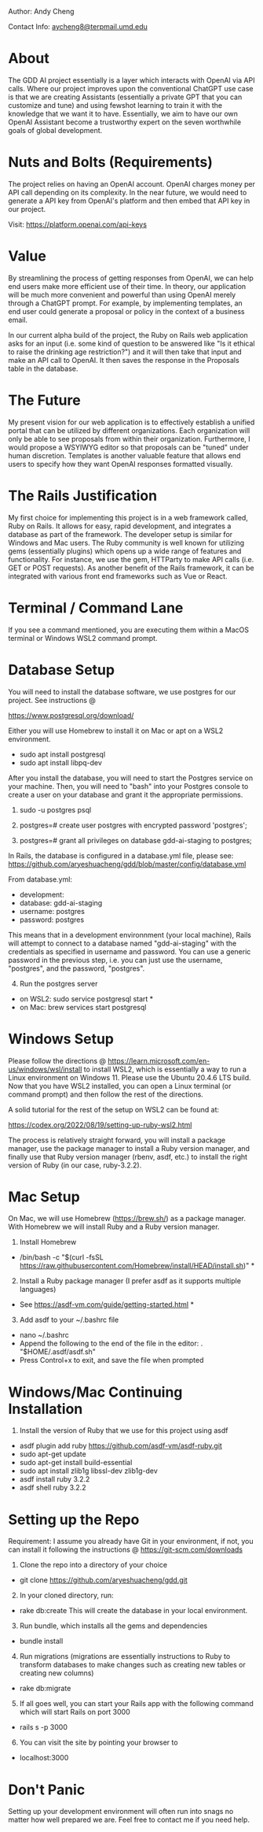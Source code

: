 Author: Andy Cheng

Contact Info: aycheng8@terpmail.umd.edu

# About #

The GDD AI project essentially is a layer which interacts with OpenAI via API calls. Where our project improves upon the conventional ChatGPT use case is that we are creating Assistants (essentially a private GPT that you can customize and tune) and using fewshot learning to train it with the knowledge that we want it to have. Essentially, we aim to have our own OpenAI Assistant become a trustworthy expert on the seven worthwhile goals of global development.

# Nuts and Bolts (Requirements)

The project relies on having an OpenAI account. OpenAI charges money per API call depending on its complexity. In the near future, we would need to generate a API key from OpenAI's platform and then embed that API key in our project.

Visit: https://platform.openai.com/api-keys

# Value #

By streamlining the process of getting responses from OpenAI, we can help end users make more efficient use of their time. In theory, our application will be much more convenient and powerful than using OpenAI merely through a ChatGPT prompt. For example, by implementing templates, an end user could generate a proposal or policy in the context of a business email.

In our current alpha build of the project, the Ruby on Rails web application asks for an input (i.e. some kind of question to be answered like "Is it ethical to raise the drinking age restriction?") and it will then take that input and make an API call to OpenAI. It then saves the response in the Proposals table in the database. 

# The Future #

My present vision for our web application is to effectively establish a unified portal that can be utilized by different organizations. Each organization will only be able to see proposals from within their organization. Furthermore, I would propose a WSYIWYG editor so that proposals can be "tuned" under human discretion. Templates is another valuable feature that allows end users to specify how they want OpenAI responses formatted visually.

# The Rails Justification #

My first choice for implementing this project is in a web framework called, Ruby on Rails. It allows for easy, rapid development, and integrates a database as part of the framework. The developer setup is similar for Windows and Mac users. The Ruby community is well known for utilizing gems (essentially plugins) which opens up a wide range of features and functionality. For instance, we use the gem, HTTParty to make API calls (i.e. GET or POST requests). As another benefit of the Rails framework, it can be integrated with various front end frameworks such as Vue or React.

# Terminal / Command Lane #

If you see a command mentioned, you are executing them within a MacOS terminal or Windows WSL2 command prompt.

# Database Setup #

You will need to install the database software, we use postgres for our project. See instructions @

https://www.postgresql.org/download/

Either you will use Homebrew to install it on Mac or apt on a WSL2 environment.

* sudo apt install postgresql
* sudo apt install libpq-dev
  
After you install the database, you will need to start the Postgres service on your machine. Then, you will need to "bash" into your Postgres console to create a user on your database and grant it the appropriate permissions.

1. sudo -u postgres psql

2. postgres=# create user postgres with encrypted password 'postgres';
3. postgres=# grant all privileges on database gdd-ai-staging to postgres;

In Rails, the database is configured in a database.yml file, please see: 
https://github.com/aryeshuacheng/gdd/blob/master/config/database.yml

From database.yml:

* development:
* database: gdd-ai-staging
* username: postgres
* password: postgres

This means that in a development environnment (your local machine), Rails will attempt to connect to a database named "gdd-ai-staging" with the credentials as specified in username and password. You can use a generic password in the previous step, i.e. you can just use the username, "postgres", and the password, "postgres".

4. Run the postgres server
* on WSL2: sudo service postgresql start *
* on Mac: brew services start postgresql
  
# Windows Setup #

Please follow the directions @ https://learn.microsoft.com/en-us/windows/wsl/install to install WSL2, which is essentially a way to run a Linux environment on Windows 11. Please use the Ubuntu 20.4.6 LTS build. Now that you have WSL2 installed, you can open a Linux terminal (or command prompt) and then follow the rest of the directions.

A solid tutorial for the rest of the setup on WSL2 can be found at: 

https://codex.org/2022/08/19/setting-up-ruby-wsl2.html

The process is relatively straight forward, you will install a package manager, use the package manager to install a Ruby version manager, and finally use that Ruby version manager (rbenv, asdf, etc.) to install the right version of Ruby (in our case, ruby-3.2.2).

# Mac Setup #

On Mac, we will use Homebrew (https://brew.sh/) as a package manager. With Homebrew we will install Ruby and a Ruby version manager. 

1. Install Homebrew
* /bin/bash -c "$(curl -fsSL https://raw.githubusercontent.com/Homebrew/install/HEAD/install.sh)" *
2. Install a Ruby package manager (I prefer asdf as it supports multiple languages)
* See https://asdf-vm.com/guide/getting-started.html *
3. Add asdf to your ~/.bashrc file
* nano ~/.bashrc
* Append the following to the end of the file in the editor: . "$HOME/.asdf/asdf.sh"
* Press Control+x to exit, and save the file when prompted

# Windows/Mac Continuing Installation
1. Install the version of Ruby that we use for this project using asdf
* asdf plugin add ruby https://github.com/asdf-vm/asdf-ruby.git
* sudo apt-get update
* sudo apt-get install build-essential
* sudo apt install zlib1g libssl-dev zlib1g-dev
* asdf install ruby 3.2.2
* asdf shell ruby 3.2.2
  
# Setting up the Repo
Requirement: I assume you already have Git in your environment, if not, you can install it following the instructions @ https://git-scm.com/downloads

1. Clone the repo into a directory of your choice
* git clone https://github.com/aryeshuacheng/gdd.git
2. In your cloned directory, run:
* rake db:create 
This will create the database in your local environment.
3. Run bundle, which installs all the gems and dependencies
* bundle install
4. Run migrations (migrations are essentially instructions to Ruby to transform databases to make changes such as creating new tables or creating new columns)
* rake db:migrate
5. If all goes well, you can start your Rails app with the following command which will start Rails on port 3000
* rails s -p 3000
6. You can visit the site by pointing your browser to
* localhost:3000

# Don't Panic #

Setting up your development environment will often run into snags no matter how well prepared we are. Feel free to contact me if you need help.
